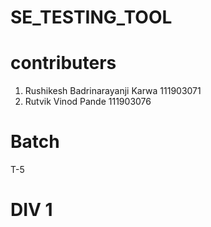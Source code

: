 # SE_TESTING_TOOL
# contributers
1. Rushikesh Badrinarayanji Karwa 111903071
2. Rutvik Vinod Pande 111903076

# Batch
T-5

# DIV 1
